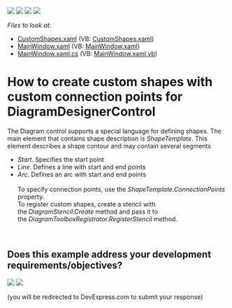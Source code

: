 <!-- default badges list -->
![](https://img.shields.io/endpoint?url=https://codecentral.devexpress.com/api/v1/VersionRange/128585231/15.2.5%2B)
[![](https://img.shields.io/badge/Open_in_DevExpress_Support_Center-FF7200?style=flat-square&logo=DevExpress&logoColor=white)](https://supportcenter.devexpress.com/ticket/details/T320892)
[![](https://img.shields.io/badge/📖_How_to_use_DevExpress_Examples-e9f6fc?style=flat-square)](https://docs.devexpress.com/GeneralInformation/403183)
[![](https://img.shields.io/badge/💬_Leave_Feedback-feecdd?style=flat-square)](#does-this-example-address-your-development-requirementsobjectives)
<!-- default badges end -->
<!-- default file list -->
*Files to look at*:

* [CustomShapes.xaml](./CS/WpfApplication293/CustomShapes.xaml) (VB: [CustomShapes.xaml](./VB/WpfApplication293/CustomShapes.xaml))
* [MainWindow.xaml](./CS/WpfApplication293/MainWindow.xaml) (VB: [MainWindow.xaml](./VB/WpfApplication293/MainWindow.xaml))
* [MainWindow.xaml.cs](./CS/WpfApplication293/MainWindow.xaml.cs) (VB: [MainWindow.xaml.vb](./VB/WpfApplication293/MainWindow.xaml.vb))
<!-- default file list end -->
# How to create custom shapes with custom connection points for DiagramDesignerControl


<p>The Diagram control supports a special language for defining shapes. The main element that contains shape description is <em>ShapeTemplate</em>. This element describes a shape contour and may contain several segments

* <em>Start</em>. Specifies the start point
* <em>Line</em>. Defines a line with start and end points
* <em>Arc</em>. Defines an arc with start and end points<br><br>To specify connection points, use the <em>ShapeTemplate.ConnectionPoints</em> property.<br>To register custom shapes, create a stencil with the <em>DiagramStencil.Create</em> method and pass it to the <em>DiagramToolboxRegistrator.RegisterStencil</em> method.</p>

<br/>


<!-- feedback -->
## Does this example address your development requirements/objectives?

[<img src="https://www.devexpress.com/support/examples/i/yes-button.svg"/>](https://www.devexpress.com/support/examples/survey.xml?utm_source=github&utm_campaign=wpf-diagramdesigner-create-custom-shapes-with-connection-points&~~~was_helpful=yes) [<img src="https://www.devexpress.com/support/examples/i/no-button.svg"/>](https://www.devexpress.com/support/examples/survey.xml?utm_source=github&utm_campaign=wpf-diagramdesigner-create-custom-shapes-with-connection-points&~~~was_helpful=no)

(you will be redirected to DevExpress.com to submit your response)
<!-- feedback end -->
